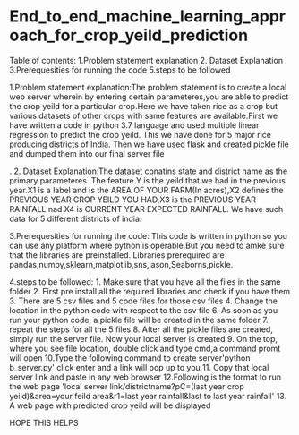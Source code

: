 
# End_to_end_machine_learning_approach_for_crop_yeild_prediction





Table of contents:
                  1.Problem statement explanation
                  2. Dataset Explanation
                  3.Prerequesities for running the code
                  5.steps to be followed
                  
                  
                  
                  
1.Problem statement explanation:The problem statement is to create a local web server wherein by entering certain parameteres,you are able to predict the crop yeild for a particular crop.Here we have taken rice as a crop but various datasets of other crops with same features are available.First we have written a code in python 3.7 language and used multiple linear regression to predict the crop yeild. This we have done for 5 major rice producing districts of India. Then we have used flask and created pickle file and dumped them into our final server file


.
2. Dataset Explanation:The dataset conatins state and district name as the primary parameteres. The feature Y is the yeild that we had in the previous year.X1 is a label and is the  AREA OF YOUR FARM(In acres),X2 defines the PREVIOUS YEAR CROP YEILD YOU HAD,X3 is the PREVIOUS YEAR RAINFALL nad X4 is CURRENT YEAR EXPECTED RAINFALL. We have such data for 5 different districts of india.





3.Prerequesities for running the code: This code is written in python so you can use any platform where python is operable.But you need to amke sure that the libraries are preinstalled. Libraries prerequired are pandas,numpy,sklearn,matplotlib,sns,jason,Seaborns,pickle.
 
 
 
 
 
 
 
 4.steps to be followed:
                        1. Make sure that you have all the files in the same folder
                        2. First pre install all the required libraries and check if you have them
                        3. There are 5 csv files and 5 code files for those csv files
                        4. Change the location in the python code with respect to the csv file
                        6. As soon as you run your python code, a pickle file will be created in the same folder
                        7. repeat the steps for all the 5 files
                        8. After all the pickle files are created, simply run the server file.
                        Now your local server is created
                        9. On the top, where you see file location, double click and type cmd,a command promt will open
                        10.Type the following command to create server'python b_server.py'
                        click enter and a link will pop up to you
                        11. Copy that local server link and paste in any web browser
                        12.Following is the format to run the web page
                        'local server link/districtname?pC=(last year crop yeild)&area=your feild area&r1=last year rainfall&last to last year rainfall'
                        13. A web page with predicted crop yeild will be displayed
                        
HOPE THIS HELPS

                        
